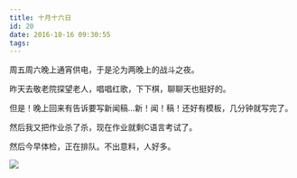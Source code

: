```yaml
---
title: 十月十六日
id: 20
date: 2016-10-16 09:30:55
tags:
---
```


周五周六晚上通宵供电，于是沦为两晚上的战斗之夜。

昨天去敬老院探望老人，唱唱红歌，下下棋，聊聊天也挺好的。

但是！晚上回来有告诉要写新闻稿...新！闻！稿！还好有模板，几分钟就写完了。

然后我又把作业杀了杀，现在作业就剩C语言考试了。

然后今早体检，正在排队。不出意料，人好多。

![](http://img.cyrise.cn/wp-content/uploads/2016/12/17457293120161208010619079_640.jpg)